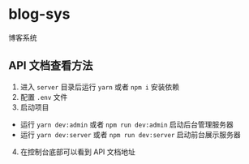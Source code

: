 # blog-sys
博客系统

## API 文档查看方法

1. 进入 `server` 目录后运行 `yarn` 或者 `npm i` 安装依赖
2. 配置 `.env` 文件
3. 启动项目
  - 运行 `yarn dev:admin` 或者 `npm run dev:admin` 启动后台管理服务器
  - 运行 `yarn dev:server` 或者 `npm run dev:server` 启动前台展示服务器
4. 在控制台底部可以看到 API 文档地址
